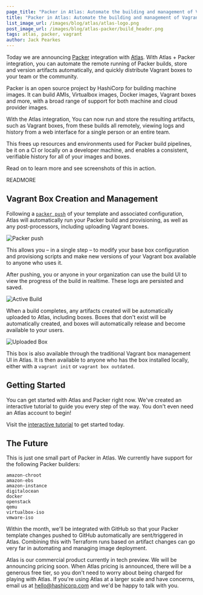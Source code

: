 ```yaml
---
page_title: "Packer in Atlas: Automate the building and management of Vagrant Boxes"
title: "Packer in Atlas: Automate the building and management of Vagrant Boxes"
list_image_url: /images/blog/atlas/atlas-logo.png
post_image_url: /images/blog/atlas-packer/build_header.png
tags: atlas, packer, vagrant
author: Jack Pearkes
---
```


Today we are announcing [Packer](https://packer.io) integration
with [Atlas](https://atlas.hashicorp.com/?utm_source=Packer-Atlas). With
Atlas + Packer integration, you can automate the remote running of Packer builds,
store and version artifacts automatically, and quickly distribute
Vagrant boxes to your team or the community.

Packer is an open source project by HashiCorp for building machine images.
It can build AMIs, Virtualbox images, Docker images, Vagrant boxes and
more, with a broad range of support for both machine and cloud provider images.

With the Atlas integration, You can now run and store the resulting
artifacts, such as Vagrant boxes, from these builds all remotely,
viewing logs and history from a web interface for a single person or an entire team.

This frees up resources and environments used for Packer build pipelines,
be it on a CI or locally on a developer machine, and enables a consistent,
verifiable history for all of your images and boxes.

Read on to learn more and see screenshots of this in action.

READMORE

## Vagrant Box Creation and Management

Following a [`packer push`](https://www.packer.io/docs/command-line/push.html)
of your template and associated configuration,
Atlas will automatically run your Packer build and provisioning, as well
as any post-processors, including uploading Vagrant boxes.

![Packer push](images/blog/atlas-packer/packer_push.png)

This allows you – in a single step – to modify your base box configuration
 and provisiong scripts and make new versions of your Vagrant box available
 to anyone who uses it.

After pushing, you or anyone in your organization can use the build UI to
view the progress of the build in realtime. These logs are persisted
and saved.

![Active Build](/images/blog/atlas-packer/build_header.png)

When a build completes, any artifacts created will be automatically uploaded
to Atlas, including boxes. Boxes that don't exist will be automatically
created, and boxes will automatically release and become available to
your users.

![Uploaded Box](/images/blog/atlas-packer/uploaded_box.png)

This box is also available through the traditional Vagrant box management
UI in Atlas. It is then available to anyone who has the box installed locally,
either with a `vagrant init` or `vagrant box outdated`.

## Getting Started

You can get started with Atlas and Packer right now. We've created
an interactive tutorial to guide you every step of the way. You don't even
need an Atlas account to begin!

Visit the [interactive tutorial](https://atlas.hashicorp.com/tutorial/packer-vagrant?utm_source=Packer-Atlas)
to get started today.

## The Future

This is just one small part of Packer in Atlas. We currently have support
for the following Packer builders:

```
amazon-chroot
amazon-ebs
amazon-instance
digitalocean
docker
openstack
qemu
virtualbox-iso
vmware-iso
```

Within the month, we'll be integrated with GitHub so that your Packer
template changes pushed to GitHub automatically are sent/triggered
in Atlas. Combining this with Terraform runs based on artifact changes
can go very far in automating and managing image deployment.

Atlas is our commercial product currently in tech preview. We will be
announcing pricing soon. When Atlas pricing is announced, there will be
a generous free tier, so you don't need to worry about being charged for
playing with Atlas. If you're using Atlas at a larger scale and have concerns,
email us at
<a href="mailto:hello@hashicorp.com">hello@hashicorp.com</a> and we'd
be happy to talk with you.
